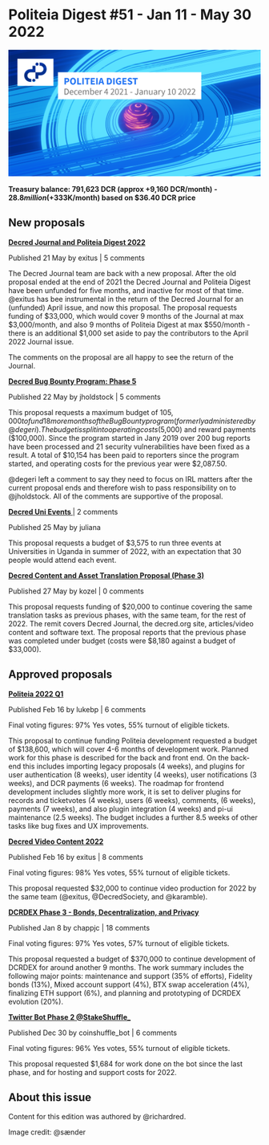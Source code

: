 # Politeia Digest #51 - Jan 11 - May 30 2022

![Image credit: @sænder](img/issue050/050-title.png)

**Treasury balance: 791,623 DCR (approx +9,160 DCR/month) - $28.8 million (+$333K/month) based on $36.40 DCR price**

## New proposals

**[Decred Journal and Politeia Digest 2022](https://proposals.decred.org/record/4fdef29)**

Published 21 May by exitus | 5 comments

The Decred Journal team are back with a new proposal. After the old proposal ended at the end of 2021 the Decred Journal and Politeia Digest have been unfunded for five months, and inactive for most of that time. @exitus has bee instrumental in the return of the Decred Journal for an (unfunded) April issue, and now this proposal. The proposal requests funding of $33,000, which would cover 9 months of the Journal at max $3,000/month, and also 9 months of Politeia Digest at max $550/month - there is an additional $1,000 set aside to pay the contributors to the April 2022 Journal issue.

The comments on the proposal are all happy to see the return of the Journal.

**[Decred Bug Bounty Program: Phase 5](https://proposals.decred.org/record/da2f32d)**

Published 22 May by jholdstock | 5 comments

This proposal requests a maximum budget of $105,000 to fund 18 more months of the Bug Bounty program (formerly administered by @degeri). The budget is split into operating costs ($5,000) and reward payments ($100,000). Since the program started in Jany 2019 over 200 bug reports have been processed and 21 security vulnerabilities have been fixed as a  result. A total of $10,154 has been paid to reporters since the program started, and operating costs for the previous year were $2,087.50.

@degeri left a comment to say they need to focus on IRL matters after the current proposal ends and therefore wish to pass responsibility on to @jholdstock. All of the comments are supportive of the proposal.

**[Decred Uni Events ](https://proposals.decred.org/record/6bdffcb)**| 2 comments

Published 25 May by juliana 

This proposal requests a budget of $3,575 to run three events at Universities in Uganda in summer of 2022, with an expectation that 30 people would attend each event.

**[Decred Content and Asset Translation Proposal (Phase 3)](https://proposals.decred.org/record/7057e0b)**

Published 27 May by kozel | 0 comments

This proposal requests funding of $20,000 to continue covering the same translation tasks as previous phases, with the same team, for the rest of 2022. The remit covers Decred Journal, the decred.org site, articles/video content and software text. The proposal reports that the previous phase was completed under budget (costs were $8,180 against a budget of $33,000).

## Approved proposals

**[Politeia 2022 Q1](https://proposals.decred.org/record/4475472)**

Published Feb 16 by lukebp | 6 comments

Final voting figures:  97% Yes votes, 55% turnout of eligible tickets.

This proposal to continue funding Politeia development requested a budget of $138,600, which will cover 4-6 months of development work. Planned work for this phase is described for the back and front end. On the back-end this includes importing legacy proposals (4 weeks), and plugins for user authentication (8 weeks), user identity (4 weeks), user notifications (3 weeks), and DCR payments (6 weeks). The roadmap for frontend development includes slightly more work, it is set to deliver plugins for records and ticketvotes (4 weeks), users (6 weeks), comments, (6 weeks), payments (7 weeks), and also plugin integration (4 weeks) and pi-ui maintenance (2.5 weeks). The budget includes a further 8.5 weeks of other tasks like bug fixes and UX improvements.

**[Decred Video Content 2022](https://proposals.decred.org/record/6e9b633)**

Published Feb 16 by exitus | 8 comments

Final voting figures:  98% Yes votes, 55% turnout of eligible tickets.

This proposal requested $32,000 to continue video production for 2022 by the same team (@exitus, @DecredSociety, and @karamble).

**[DCRDEX Phase 3 - Bonds, Decentralization, and Privacy](https://proposals.decred.org/record/3326c82)**

Published Jan 8 by chappjc | 18 comments

Final voting figures:  97% Yes votes, 57% turnout of eligible tickets.

This proposal requested a budget of $370,000 to continue development of DCRDEX for around another 9 months. The work summary includes the following major points: maintenance and support (35% of efforts), Fidelity bonds (13%), Mixed account support (4%), BTX swap acceleration (4%), finalizing ETH support (6%), and planning and prototyping of DCRDEX evolution (20%).

**[Twitter Bot Phase 2 @StakeShuffle_](https://proposals.decred.org/record/1a290d8)**

Published Dec 30 by coinshuffle_bot | 6 comments

Final voting figures:  96% Yes votes, 55% turnout of eligible tickets.

This proposal requested $1,684 for work done on the bot since the last phase, and for hosting and support costs for 2022.

## About this issue

Content for this edition was authored by @richardred.

Image credit: @sænder

